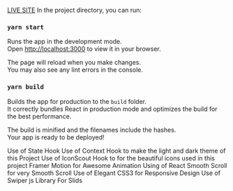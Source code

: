 [LIVE SITE](https://mike-portfolio.netlify.app/)
In the project directory, you can run:

### `yarn start`

Runs the app in the development mode.\
Open [http://localhost:3000](http://localhost:3000) to view it in your browser.

The page will reload when you make changes.\
You may also see any lint errors in the console.



### `yarn build`

Builds the app for production to the `build` folder.\
It correctly bundles React in production mode and optimizes the build for the best performance.

The build is minified and the filenames include the hashes.\
Your app is ready to be deployed!


Use of State Hook 
Use of Context Hook to make the light and dark theme of this Project
Use of IconScout Hook to for the beautiful icons used in this project 
Framer Motion for Awesome Animation 
Using of React Smooth Scroll for very Smooth Scroll
Use of Elegant CSS3 for Responsive Design
Use of Swiper js Library For Slids 

